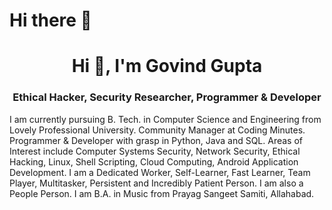 # Hi there 👋

<!--
**govind030303/govind030303** is a ✨ _special_ ✨ repository because its `README.md` (this file) appears on your GitHub profile.

Here are some ideas to get you started:
-->

<h1 align="center">Hi 👋, I'm Govind Gupta</h1>
<h3 align="center">Ethical Hacker, Security Researcher, Programmer & Developer</h3>

I am currently pursuing B. Tech. in Computer Science and Engineering from Lovely Professional University. Community Manager at Coding Minutes. Programmer & Developer with grasp in Python, Java and SQL. Areas of Interest include Computer Systems Security, Network Security, Ethical Hacking, Linux, Shell Scripting, Cloud Computing, Android Application Development. I am a Dedicated Worker, Self-Learner, Fast Learner, Team Player, Multitasker, Persistent and Incredibly Patient Person. I am also a People Person. I am B.A. in Music from Prayag Sangeet Samiti, Allahabad.
